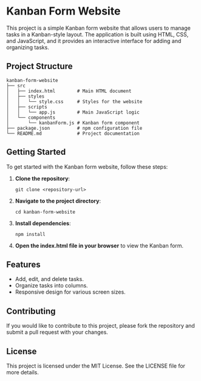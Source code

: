 # Kanban Form Website

This project is a simple Kanban form website that allows users to manage tasks in a Kanban-style layout. The application is built using HTML, CSS, and JavaScript, and it provides an interactive interface for adding and organizing tasks.

## Project Structure

```
kanban-form-website
├── src
│   ├── index.html        # Main HTML document
│   ├── styles
│   │   └── style.css     # Styles for the website
│   ├── scripts
│   │   └── app.js        # Main JavaScript logic
│   └── components
│       └── kanbanForm.js # Kanban form component
├── package.json          # npm configuration file
└── README.md             # Project documentation
```

## Getting Started

To get started with the Kanban form website, follow these steps:

1. **Clone the repository**:
   ```
   git clone <repository-url>
   ```

2. **Navigate to the project directory**:
   ```
   cd kanban-form-website
   ```

3. **Install dependencies**:
   ```
   npm install
   ```

4. **Open the index.html file in your browser** to view the Kanban form.

## Features

- Add, edit, and delete tasks.
- Organize tasks into columns.
- Responsive design for various screen sizes.

## Contributing

If you would like to contribute to this project, please fork the repository and submit a pull request with your changes.

## License

This project is licensed under the MIT License. See the LICENSE file for more details.
